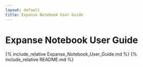 ```yaml
---
layout: default
title: Expanse Notebook User Guide
---
```


# Expanse Notebook User Guide

{% include_relative Expanse_Notebook_User_Guide.md %}
{% include_relative README.md %}
